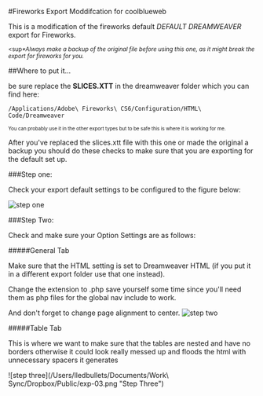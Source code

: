 #Fireworks Export Moddifcation for coolblueweb

This is a modification of the fireworks default <em>DEFAULT DREAMWEAVER</em> export for Fireworks.

<sub><sup<em>*Always make a backup of the original file before using this one, as it might break the export for fireworks for you.</em></sup></sub>

##Where to put it...

be sure replace the <strong>SLICES.XTT</strong> in the dreamweaver folder which you can find here:

	/Applications/Adobe\ Fireworks\ CS6/Configuration/HTML\ Code/Dreamweaver

<sub><sup>You can probably use it in the other export types but to be safe this is where it is working for me.</sup></sub>

After you've replaced the slices.xtt file with this one or made the original a backup you should do these checks to make sure that you are exporting for the default set up.

###Step one:

Check your export default settings to be configured to the figure below:

![step one](https://dl.dropbox.com/u/52662569/exp-01.png "Step One")

###Step Two:

Check and make sure your Option Settings are as follows:

#####General Tab

Make sure that the HTML setting is set to Dreamweaver HTML (if you put it in a different export folder use that one instead).

Change the extension to .php save yourself some time since you'll need them as php files for the global nav include to work.

And don't forget to change page alignment to center.
![step two](https://dl.dropbox.com/u/52662569/exp-02.png "Step Two")

#####Table Tab

This is where we want to make sure that the tables are nested and have no borders otherwise it could look really messed up and floods the html with unnecessary spacers it generates

![step three](/Users/lledbullets/Documents/Work\ Sync/Dropbox/Public/exp-03.png "Step Three")
